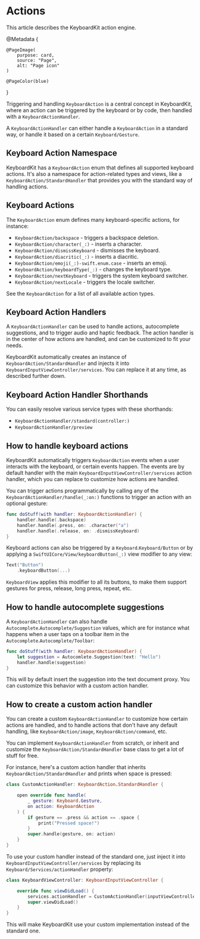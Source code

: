 # Actions

This article describes the KeyboardKit action engine.

@Metadata {

    @PageImage(
        purpose: card,
        source: "Page",
        alt: "Page icon"
    )

    @PageColor(blue)
}

Triggering and handling ``KeyboardAction`` is a central concept in KeyboardKit, where an action can be triggered by the keyboard or by code, then handled with a ``KeyboardActionHandler``.

A ``KeyboardActionHandler`` can either handle a ``KeyboardAction`` in a standard way, or handle it based on a certain ``Keyboard/Gesture``.



## Keyboard Action Namespace

KeyboardKit has a ``KeyboardAction`` enum that defines all supported keyboard actions. It's also a namespace for action-related types and views, like a ``KeyboardAction/StandardHandler`` that provides you with the standard way of handling actions.



## Keyboard Actions

The ``KeyboardAction`` enum defines many keyboard-specific actions, for instance:

* ``KeyboardAction/backspace`` - triggers a backspace deletion.
* ``KeyboardAction/character(_:)`` - inserts a character.
* ``KeyboardAction/dismissKeyboard`` - dismisses the keyboard.
* ``KeyboardAction/diacritic(_:)`` - inserts a diacritic.
* ``KeyboardAction/emoji(_:)-swift.enum.case`` - inserts an emoji.
* ``KeyboardAction/keyboardType(_:)`` - changes the keyboard type.
* ``KeyboardAction/nextKeyboard`` - triggers the system keyboard switcher.
* ``KeyboardAction/nextLocale`` - triggers the locale switcher.

See the ``KeyboardAction`` for a list of all available action types.



## Keyboard Action Handlers

A ``KeyboardActionHandler`` can be used to handle actions, autocomplete suggestions, and to trigger audio and haptic feedback. The action handler is in the center of how actions are handled, and can be customized to fit your needs. 

KeyboardKit automatically creates an instance of ``KeyboardAction/StandardHandler`` and injects it into ``KeyboardInputViewController/services``. You can replace it at any time, as described further down.



## Keyboard Action Handler Shorthands

You can easily resolve various service types with these shorthands:

* ``KeyboardActionHandler/standard(controller:)``
* ``KeyboardActionHandler/preview``



## How to handle keyboard actions 

KeyboardKit automatically triggers ``KeyboardAction`` events when a user interacts with the keyboard, or certain events happen. The events are by default handler with the main ``KeyboardInputViewController/services`` action handler, which you can replace to customize how actions are handled. 

You can trigger actions programmatically by calling any of the ``KeyboardActionHandler/handle(_:on:)`` functions to trigger an action with an optional gesture:

```swift
func doStuff(with handler: KeyboardActionHandler) {
    handler.handle(.backspace)
    handler.handle(.press, on: .character("a")
    handler.handle(.release, on: .dismissKeyboard)
}
```

Keyboard actions can also be triggered by a ``Keyboard``.``Keyboard/Button`` or by applying a ``SwiftUICore/View/keyboardButton(_:)`` view modifier to any view:

```swift
Text("Button")
    .keyboardButton(...)
```

``KeyboardView`` applies this modifier to all its buttons, to make them support gestures for press, release, long press, repeat, etc.



## How to handle autocomplete suggestions

A ``KeyboardActionHandler`` can also handle ``Autocomplete``.``Autocomplete/Suggestion`` values, which are for instance what happens when a user taps on a toolbar item in the ``Autocomplete``.``Autocomplete/Toolbar``:

```swift
func doStuff(with handler: KeyboardActionHandler) {
    let suggestion = Autocomlete.Suggestion(text: "Hello")
    handler.handle(suggestion)
}
```

This will by default insert the suggestion into the text document proxy. You can customize this behavior with a custom action handler.



## How to create a custom action handler

You can create a custom ``KeyboardActionHandler`` to customize how certain actions are handled, and to handle actions that don't have any default handling, like ``KeyboardAction/image``, ``KeyboardAction/command``, etc. 

You can implement ``KeyboardActionHandler`` from scratch, or inherit and customize the ``KeyboardAction/StandardHandler`` base class to get a lot of stuff for free. 

For instance, here's a custom action handler that inherits ``KeyboardAction/StandardHandler`` and prints when space is pressed:

```swift
class CustomActionHandler: KeyboardAction.StandardHandler {

    open override func handle(
        _ gesture: Keyboard.Gesture, 
        on action: KeyboardAction
    ) {
        if gesture == .press && action == .space {
            print("Pressed space!")
        }
        super.handle(gesture, on: action) 
    }
}
```

To use your custom handler instead of the standard one, just inject it into ``KeyboardInputViewController/services`` by replacing its ``Keyboard/Services/actionHandler`` property:

```swift
class KeyboardViewController: KeyboardInputViewController {

    override func viewDidLoad() {
        services.actionHandler = CustomActionHandler(inputViewController: self)
        super.viewDidLoad()
    }
}
```

This will make KeyboardKit use your custom implementation instead of the standard one.



[Pro]: https://github.com/KeyboardKit/KeyboardKitPro
